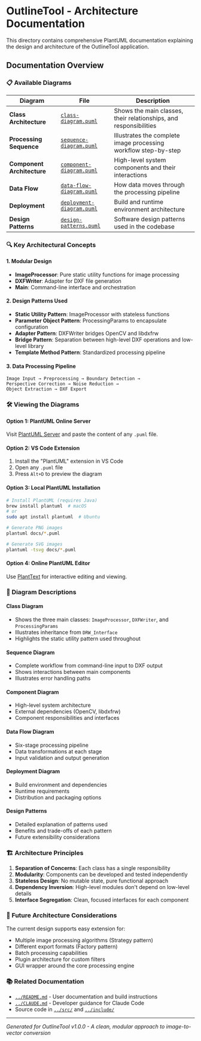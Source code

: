 # OutlineTool - Architecture Documentation

This directory contains comprehensive PlantUML documentation explaining the design and architecture of the OutlineTool application.

## Documentation Overview

### 📋 Available Diagrams

| Diagram | File | Description |
|---------|------|-------------|
| **Class Architecture** | [`class-diagram.puml`](class-diagram.puml) | Shows the main classes, their relationships, and responsibilities |
| **Processing Sequence** | [`sequence-diagram.puml`](sequence-diagram.puml) | Illustrates the complete image processing workflow step-by-step |
| **Component Architecture** | [`component-diagram.puml`](component-diagram.puml) | High-level system components and their interactions |
| **Data Flow** | [`data-flow-diagram.puml`](data-flow-diagram.puml) | How data moves through the processing pipeline |
| **Deployment** | [`deployment-diagram.puml`](deployment-diagram.puml) | Build and runtime environment architecture |
| **Design Patterns** | [`design-patterns.puml`](design-patterns.puml) | Software design patterns used in the codebase |

### 🔍 Key Architectural Concepts

#### 1. **Modular Design**
- **ImageProcessor**: Pure static utility functions for image processing
- **DXFWriter**: Adapter for DXF file generation
- **Main**: Command-line interface and orchestration

#### 2. **Design Patterns Used**
- **Static Utility Pattern**: ImageProcessor with stateless functions
- **Parameter Object Pattern**: ProcessingParams to encapsulate configuration
- **Adapter Pattern**: DXFWriter bridges OpenCV and libdxfrw
- **Bridge Pattern**: Separation between high-level DXF operations and low-level library
- **Template Method Pattern**: Standardized processing pipeline

#### 3. **Data Processing Pipeline**
```
Image Input → Preprocessing → Boundary Detection → 
Perspective Correction → Noise Reduction → 
Object Extraction → DXF Export
```

### 🛠️ Viewing the Diagrams

#### Option 1: PlantUML Online Server
Visit [PlantUML Server](http://www.plantuml.com/plantuml/uml/) and paste the content of any `.puml` file.

#### Option 2: VS Code Extension
1. Install the "PlantUML" extension in VS Code
2. Open any `.puml` file
3. Press `Alt+D` to preview the diagram

#### Option 3: Local PlantUML Installation
```bash
# Install PlantUML (requires Java)
brew install plantuml  # macOS
# or
sudo apt install plantuml  # Ubuntu

# Generate PNG images
plantuml docs/*.puml

# Generate SVG images
plantuml -tsvg docs/*.puml
```

#### Option 4: Online PlantUML Editor
Use [PlantText](https://www.planttext.com/) for interactive editing and viewing.

### 📖 Diagram Descriptions

#### Class Diagram
- Shows the three main classes: `ImageProcessor`, `DXFWriter`, and `ProcessingParams`
- Illustrates inheritance from `DRW_Interface`
- Highlights the static utility pattern used throughout

#### Sequence Diagram
- Complete workflow from command-line input to DXF output
- Shows interactions between main components
- Illustrates error handling paths

#### Component Diagram
- High-level system architecture
- External dependencies (OpenCV, libdxfrw)
- Component responsibilities and interfaces

#### Data Flow Diagram
- Six-stage processing pipeline
- Data transformations at each stage
- Input validation and output generation

#### Deployment Diagram
- Build environment and dependencies
- Runtime requirements
- Distribution and packaging options

#### Design Patterns
- Detailed explanation of patterns used
- Benefits and trade-offs of each pattern
- Future extensibility considerations

### 🏗️ Architecture Principles

1. **Separation of Concerns**: Each class has a single responsibility
2. **Modularity**: Components can be developed and tested independently
3. **Stateless Design**: No mutable state, pure functional approach
4. **Dependency Inversion**: High-level modules don't depend on low-level details
5. **Interface Segregation**: Clean, focused interfaces for each component

### 🔮 Future Architecture Considerations

The current design supports easy extension for:
- Multiple image processing algorithms (Strategy pattern)
- Different export formats (Factory pattern)
- Batch processing capabilities
- Plugin architecture for custom filters
- GUI wrapper around the core processing engine

### 📚 Related Documentation

- [`../README.md`](../README.md) - User documentation and build instructions
- [`../CLAUDE.md`](../CLAUDE.md) - Developer guidance for Claude Code
- Source code in [`../src/`](../src/) and [`../include/`](../include/)

---

*Generated for OutlineTool v1.0.0 - A clean, modular approach to image-to-vector conversion*